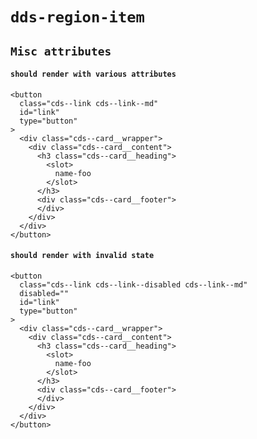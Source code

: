 # `dds-region-item`

## `Misc attributes`

####   `should render with various attributes`

```
<button
  class="cds--link cds--link--md"
  id="link"
  type="button"
>
  <div class="cds--card__wrapper">
    <div class="cds--card__content">
      <h3 class="cds--card__heading">
        <slot>
          name-foo
        </slot>
      </h3>
      <div class="cds--card__footer">
      </div>
    </div>
  </div>
</button>

```

####   `should render with invalid state`

```
<button
  class="cds--link cds--link--disabled cds--link--md"
  disabled=""
  id="link"
  type="button"
>
  <div class="cds--card__wrapper">
    <div class="cds--card__content">
      <h3 class="cds--card__heading">
        <slot>
          name-foo
        </slot>
      </h3>
      <div class="cds--card__footer">
      </div>
    </div>
  </div>
</button>

```

